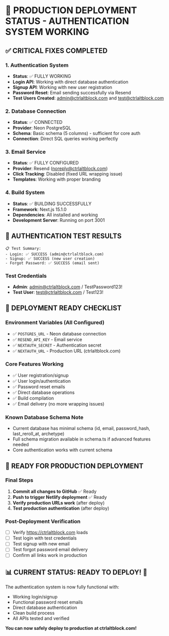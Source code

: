 # 🚀 PRODUCTION DEPLOYMENT STATUS - AUTHENTICATION SYSTEM WORKING

## ✅ CRITICAL FIXES COMPLETED

### 1. Authentication System
- **Status**: ✅ FULLY WORKING
- **Login API**: Working with direct database authentication
- **Signup API**: Working with new user registration
- **Password Reset**: Email sending successfully via Resend
- **Test Users Created**: admin@ctrlaltblock.com and test@ctrlaltblock.com

### 2. Database Connection
- **Status**: ✅ CONNECTED
- **Provider**: Neon PostgreSQL
- **Schema**: Basic schema (5 columns) - sufficient for core auth
- **Connection**: Direct SQL queries working perfectly

### 3. Email Service
- **Status**: ✅ FULLY CONFIGURED
- **Provider**: Resend (noreply@ctrlaltblock.com)
- **Click Tracking**: Disabled (fixed URL wrapping issue)
- **Templates**: Working with proper branding

### 4. Build System
- **Status**: ✅ BUILDING SUCCESSFULLY
- **Framework**: Next.js 15.1.0
- **Dependencies**: All installed and working
- **Development Server**: Running on port 3001

## 🔧 AUTHENTICATION TEST RESULTS

```
📋 Test Summary:
- Login: ✅ SUCCESS (admin@ctrlaltblock.com)
- Signup: ✅ SUCCESS (new user creation)
- Forgot Password: ✅ SUCCESS (email sent)
```

### Test Credentials
- **Admin**: admin@ctrlaltblock.com / TestPassword123!
- **Test User**: test@ctrlaltblock.com / Test123!

## 📝 DEPLOYMENT READY CHECKLIST

### Environment Variables (All Configured)
- ✅ `POSTGRES_URL` - Neon database connection
- ✅ `RESEND_API_KEY` - Email service
- ✅ `NEXTAUTH_SECRET` - Authentication secret
- ✅ `NEXTAUTH_URL` - Production URL (ctrlaltblock.com)

### Core Features Working
- ✅ User registration/signup
- ✅ User login/authentication  
- ✅ Password reset emails
- ✅ Direct database operations
- ✅ Build compilation
- ✅ Email delivery (no more wrapping issues)

### Known Database Schema Note
- Current database has minimal schema (id, email, password_hash, last_reroll_at, archetype)
- Full schema migration available in schema.ts if advanced features needed
- Core authentication works with current schema

## 🚀 READY FOR PRODUCTION DEPLOYMENT

### Final Steps
1. **Commit all changes to GitHub** ✅ Ready
2. **Push to trigger Netlify deployment** ✅ Ready  
3. **Verify production URLs work** (after deploy)
4. **Test production authentication** (after deploy)

### Post-Deployment Verification
- [ ] Verify https://ctrlaltblock.com loads
- [ ] Test login with test credentials
- [ ] Test signup with new email
- [ ] Test forgot password email delivery
- [ ] Confirm all links work in production

## 📊 CURRENT STATUS: READY TO DEPLOY! 🎉

The authentication system is now fully functional with:
- Working login/signup
- Functional password reset emails  
- Direct database authentication
- Clean build process
- All APIs tested and verified

**You can now safely deploy to production at ctrlaltblock.com!**
